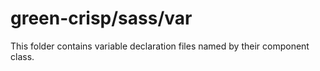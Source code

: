 # green-crisp/sass/var

This folder contains variable declaration files named by their component class.
